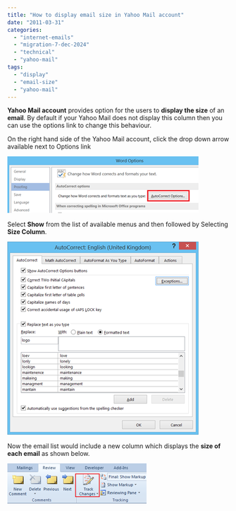 ```yaml
---
title: "How to display email size in Yahoo Mail account"
date: "2011-03-31"
categories: 
  - "internet-emails"
  - "migration-7-dec-2024"
  - "technical"
  - "yahoo-mail"
tags: 
  - "display"
  - "email-size"
  - "yahoo-mail"
---
```


**Yahoo Mail account** provides option for the users to **display the size** of an **email**. By default if your Yahoo Mail does not display this column then you can use the options link to change this behaviour.

On the right hand side of the Yahoo Mail account, click the drop down arrow available next to Options link

[![image](/assets/images/image_thumb50.png "image")](/assets/images/image49.png)

Select **Show** from the list of available menus and then followed by Selecting **Size Column**.

[![image](/assets/images/image_thumb51.png "image")](/assets/images/image50.png)

Now the email list would include a new column which displays the **size of each email** as shown below.

[![image](/assets/images/image_thumb52.png "image")](/assets/images/image51.png)
